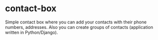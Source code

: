 # contact-box
Simple contact box where you can add your contacts with their phone numbers, addresses. Also you can create groups of contacts (application written in Python/Django).
